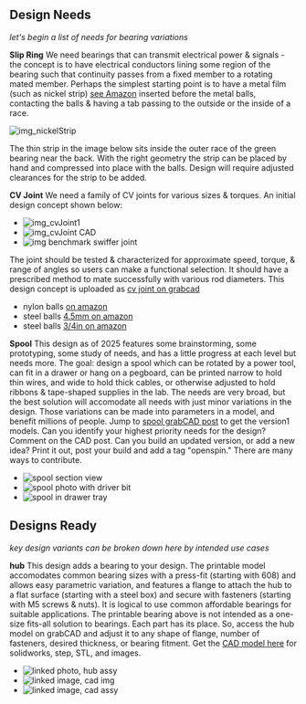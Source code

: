 ## Design Needs
_let's begin a list of needs for bearing variations_

**Slip Ring**
We need bearings that can transmit electrical power & signals - the concept is to have electrical conductors lining some region of the bearing such that continuity passes from a fixed member to a rotating mated member.
Perhaps the simplest starting point is to have a metal film (such as nickel strip) [see Amazon](https://amzn.to/3O3jWk5) inserted before the metal balls, contacting the balls & having a tab passing to the outside or the inside of a race.

![img_nickelStrip](https://github.com/user-attachments/assets/3057a57c-8dda-4464-b9a1-925c0ea8b5ea)

The thin strip in the image below sits inside the outer race of the green bearing near the back.  With the right geometry the strip can be placed by hand and compressed into place with the balls.  Design will require adjusted clearances for the strip to be added.


**CV Joint**
We need a family of CV joints for various sizes & torques.  An initial design concept shown below:
 
- ![img_cvJoint1](https://github.com/user-attachments/assets/e40d44a0-eb9c-49f3-9ba4-c8fb6f2997e7)
- ![img_cvJoint CAD](https://d2t1xqejof9utc.cloudfront.net/screenshots/pics/b2e4e40092a922ec214f31ded612c441/original.JPG)
- ![img benchmark swiffer joint](https://d2t1xqejof9utc.cloudfront.net/screenshots/pics/280d5084d4cb519ce68dd8633034b2c8/original.jpg)

The joint should be tested & characterized for approximate speed, torque, & range of angles so users can make a functional selection.  It should have a prescribed method to mate successfully with various rod diameters.  This design concept is uploaded as [cv joint on grabcad](https://grabcad.com/library/cvjoint-1)
* nylon balls [on amazon](https://amzn.to/4hkhH9q)
* steel balls [4.5mm on amazon](https://amzn.to/4qjK8ZK)
* steel balls [3/4in on amazon](https://amzn.to/47aflFX)


**Spool**
This design as of 2025 features some brainstorming, some prototyping, some study of needs, and has a little progress at each level but needs more.  The goal: design a spool which can be rotated by a power tool, can fit in a drawer or hang on a pegboard, can be printed narrow to hold thin wires, and wide to hold thick cables, or otherwise adjusted to hold ribbons & tape-shaped supplies in the lab.  The needs are very broad, but the best solution will accomodate all needs with just minor variations in the design.  Those variations can be made into parameters in a model, and benefit millions of people.  Jump to [spool grabCAD post](https://grabcad.com/library/spool_project-1) to get the version1 models. Can you identify your highest priority needs for the design?  Comment on the CAD post.  Can you build an updated version, or add a new idea?  Print it out, post your build and add a tag "openspin."  There are many ways to contribute.

* ![spool section view](https://d2t1xqejof9utc.cloudfront.net/screenshots/pics/0438a0e05f5334f301a79f4b39c1defc/original.jpg)
* ![spool photo with driver bit](https://d2t1xqejof9utc.cloudfront.net/screenshots/pics/274b944153c46656b22e007dd6a4d66c/original.jpg)
* ![spool in drawer tray](https://d2t1xqejof9utc.cloudfront.net/screenshots/pics/3dde1a4d524aa8c2cd2d6f1241ffa97f/original.jpg)

## Designs Ready

_key design variants can be broken down here by intended use cases_

**hub**
This design adds a bearing to your design. The printable model accomodates common bearing sizes with a press-fit (starting with 608) and allows easy parametric variation, and features a flange to attach the hub to a flat surface (starting with a steel box) and secure with fasteners (starting with M5 screws & nuts).  It is logical to use common affordable bearings for suitable applications.  The printable bearing above is not intended as a one-size fits-all solution to bearings.  Each part has its place.   So, access the hub model on grabCAD and adjust it to any shape of flange, number of fasteners, desired thickness, or bearing fitment.  Get the [CAD model here](https://grabcad.com/library/hub_0-1) for solidworks, step, STL, and images.

- ![linked photo, hub assy](https://d2t1xqejof9utc.cloudfront.net/screenshots/pics/1a4d9a8ec5c7cb4b650467375a733be5/original.jpg)
- ![linked image, cad img](https://d2t1xqejof9utc.cloudfront.net/screenshots/pics/0cf23646a2659c552a9b16fa881fd029/original.JPG)
- ![linked image, cad assy](https://d2t1xqejof9utc.cloudfront.net/screenshots/pics/20a22f48b02a1b4dba5f0afc02ead7f7/original.JPG)
